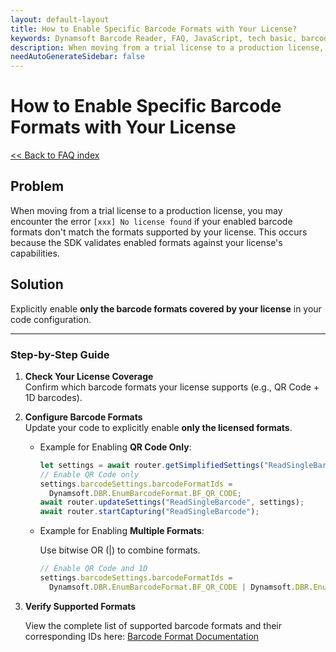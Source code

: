 ```yaml
---
layout: default-layout
title: How to Enable Specific Barcode Formats with Your License?
keywords: Dynamsoft Barcode Reader, FAQ, JavaScript, tech basic, barcode format, no license found
description: When moving from a trial license to a production license, you may encounter the error `[xxx] No license found` if your enabled barcode formats don't match the formats supported by your license?
needAutoGenerateSidebar: false
---
```


# How to Enable Specific Barcode Formats with Your License
[<< Back to FAQ index](index.md)

## Problem
When moving from a trial license to a production license, you may encounter the error `[xxx] No license found` if your enabled barcode formats don't match the formats supported by your license. This occurs because the SDK validates enabled formats against your license's capabilities.

## Solution
Explicitly enable **only the barcode formats covered by your license** in your code configuration. 

---

### Step-by-Step Guide

1. **Check Your License Coverage**  
   Confirm which barcode formats your license supports (e.g., QR Code + 1D barcodes).

2. **Configure Barcode Formats**  
   Update your code to explicitly enable **only the licensed formats**.  
   - Example for Enabling **QR Code Only**:

      ```javascript
      let settings = await router.getSimplifiedSettings("ReadSingleBarcode");
      // Enable QR Code only
      settings.barcodeSettings.barcodeFormatIds = 
        Dynamsoft.DBR.EnumBarcodeFormat.BF_QR_CODE;
      await router.updateSettings("ReadSingleBarcode", settings);
      await router.startCapturing("ReadSingleBarcode");
      ```
   
   - Example for Enabling **Multiple Formats**:

     Use bitwise OR (|) to combine formats.
      ```javascript
      // Enable QR Code and 1D
      settings.barcodeSettings.barcodeFormatIds = 
        Dynamsoft.DBR.EnumBarcodeFormat.BF_QR_CODE | Dynamsoft.DBR.EnumBarcodeFormat.BF_ONED;
      ```

4. **Verify Supported Formats**

   View the complete list of supported barcode formats and their corresponding IDs here: [Barcode Format Documentation](https://www.dynamsoft.com/capture-vision/docs/core/enums/barcode-reader/barcode-format.html?lang=js&product=dbr)
